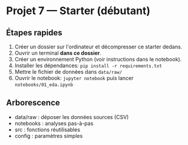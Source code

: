 # Projet 7 — Starter (débutant)

## Étapes rapides
1) Créer un dossier sur l'ordinateur et décompresser ce starter dedans.
2) Ouvrir un terminal **dans ce dossier**.
3) Créer un environnement Python (voir instructions dans le notebook).
4) Installer les dépendances: `pip install -r requirements.txt`
5) Mettre le fichier de données dans `data/raw/`
6) Ouvrir le notebook: `jupyter notebook` puis lancer `notebooks/01_eda.ipynb`

## Arborescence
- data/raw : déposer les données sources (CSV)
- notebooks : analyses pas-à-pas
- src : fonctions réutilisables
- config : paramètres simples
